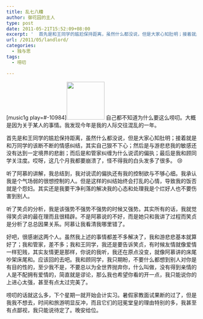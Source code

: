 ```yaml
---
title: 乱七八糟
author: 御花园的主人
type: post
date: 2011-05-21T15:52:09+08:00
excerpt: '  首先是和王同学的尴尬保持距离，虽然什么都没说，但是大家心知肚明；接着就是和万同学的该断不断的情感纠结，其实自己狠不下心；然后是与游悲悲我的敏感还没有达到一定境界的悲剧；而后是和管家纠缠为什么说谎的偏执；最后是我和顾同学关注度。哎呀，这几个月我都要崩溃了，怪不得我的白头发多了很多。 :cry: '
url: /2011/05/landlord/
categories:
  - 独与思
tags:
  - 唠叨

---
```

[music1g play=#-10984]<img src="http://ww3.sinaimg.cn/bmiddle/69d81131jw1dhf3hmc1apg.gif" alt="" width="100" height="100" /> 自己都不知道为什么要这么唠叨。大概是因为关于某人的事情。我发现今年是我的人际交往混乱的一年。

首先是和王同学的尴尬保持距离，虽然什么都没说，但是大家心知肚明；接着就是和万同学的该断不断的情感纠结，其实自己狠不下心；然后是与游悲悲我的敏感还没有达到一定境界的悲剧；而后是和管家纠缠为什么说谎的偏执；最后是我和顾同学关注度。哎呀，这几个月我都要崩溃了，怪不得我的白头发多了很多。 :cry:

听了阿慕的讲解，我总结到，我对说谎的偏执还有我的控制欲与不够心细。我承认我是个气场弱的很想控制的人。但是这样的纠结始终会打乱的心情，导致我的饭否就是个怨妇。其实还是我要干净利落的解决我的心态和处理我是个烂好人也不要伤害到别人。

听了笑贞的分析，我是该强势不强势不强势的时候又强势。其实所有的话，我就觉得笑贞讲的最在理而且很精辟。不是阿慕说的不好，而是她只和我讲了过程而笑贞是分析了总总因果关系。阿慕让我看清我哪里错了。

好吧，很感谢这两个人。虽然我上述的事情都差不多解决了，我和游悲悲基本就算好了；我和管家，差不多；我和王同学，我还是要告诉笑贞，有时候友情就像爱情一样犯贱，其实友情更是那样，你说的我听，我还在原点没变，就像阿慕讲的床尾吵架床尾和。应该回的去吧。我和顾同学，我只期盼，不要什么都想到别人对你是有目的性的，至少我不是，不要总以为全世界抛弃你，什么叫做，没有得到亲情的人是不配拥有爱情的，简直就是谬论，那么我也希望你看的开一点，我只能说你的上进心太强，甚至有点太过完美了。

唠叨的话就这么多，下个星期一就开始会计实习。暑假家教面试果断的过了，但是我我不想去，时间和旅游明显反冲，而且它们的冠冕堂皇的理由特别的多，我甚至有点鄙视，我只能说待定了。晚安给位。

&nbsp;